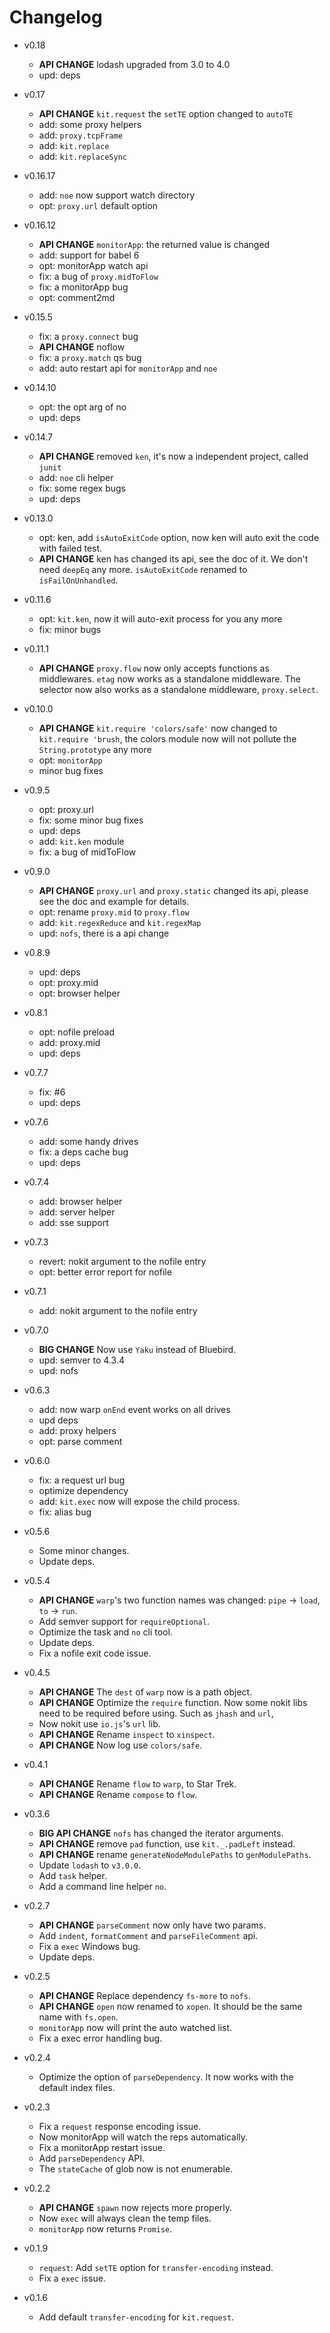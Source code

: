 # Changelog

- v0.18

  - **API CHANGE** lodash upgraded from 3.0 to 4.0
  - upd: deps

- v0.17

  - **API CHANGE** `kit.request` the `setTE` option changed to `autoTE`
  - add: some proxy helpers
  - add: `proxy.tcpFrame`
  - add: `kit.replace`
  - add: `kit.replaceSync`

- v0.16.17

  - add: `noe` now support watch directory
  - opt: `proxy.url` default option

- v0.16.12

  - **API CHANGE** `monitorApp`: the returned value is changed
  - add: support for babel 6
  - opt: monitorApp watch api
  - fix: a bug of `proxy.midToFlow`
  - fix: a monitorApp bug
  - opt: comment2md

- v0.15.5

  - fix: a `proxy.connect` bug
  - **API CHANGE** noflow
  - fix: a `proxy.match` qs bug
  - add: auto restart api for `monitorApp` and `noe`

- v0.14.10

  - opt: the opt arg of no
  - upd: deps

- v0.14.7

  - **API CHANGE** removed `ken`, it's now a independent project, called `junit`
  - add: `noe` cli helper
  - fix: some regex bugs
  - upd: deps

- v0.13.0

  - opt: ken, add `isAutoExitCode` option, now ken will auto exit the code with failed test.
  - **API CHANGE** ken has changed its api, see the doc of it. We don't need `deepEq` any more.
    `isAutoExitCode` renamed to `isFailOnUnhandled`.

- v0.11.6

  - opt: `kit.ken`, now it will auto-exit process for you any more
  - fix: minor bugs

- v0.11.1

  - **API CHANGE** `proxy.flow` now only accepts functions as middlewares. `etag` now works as a
    standalone middleware. The selector now also works as a standalone middleware, `proxy.select`.

- v0.10.0

  - **API CHANGE** `kit.require 'colors/safe'` now changed to `kit.require 'brush`,
    the colors module now will not pollute the `String.prototype` any more
  - opt: `monitorApp`
  - minor bug fixes

- v0.9.5

  - opt: proxy.url
  - fix: some minor bug fixes
  - upd: deps
  - add: `kit.ken` module
  - fix: a bug of midToFlow

- v0.9.0

  - **API CHANGE** `proxy.url` and `proxy.static` changed its api,
    please see the doc and example for details.
  - opt: rename `proxy.mid` to `proxy.flow`
  - add: `kit.regexReduce` and `kit.regexMap`
  - upd: `nofs`, there is a api change

- v0.8.9

  - upd: deps
  - opt: proxy.mid
  - opt: browser helper

- v0.8.1

  - opt: nofile preload
  - add: proxy.mid
  - upd: deps

- v0.7.7

  - fix: #6
  - upd: deps

- v0.7.6

  - add: some handy drives
  - fix: a deps cache bug
  - upd: deps

- v0.7.4

  - add: browser helper
  - add: server helper
  - add: sse support

- v0.7.3

  - revert: nokit argument to the nofile entry
  - opt: better error report for nofile

- v0.7.1

  - add: nokit argument to the nofile entry

- v0.7.0

  - **BIG CHANGE** Now use `Yaku` instead of Bluebird.
  - upd: semver to 4.3.4
  - upd: nofs

- v0.6.3

  - add: now warp `onEnd` event works on all drives
  - upd deps
  - add: proxy helpers
  - opt: parse comment

- v0.6.0

  - fix: a request url bug
  - optimize dependency
  - add: `kit.exec` now will expose the child process.
  - fix: alias bug

- v0.5.6

  - Some minor changes.
  - Update deps.

- v0.5.4

  - **API CHANGE** `warp`'s two function names was changed:
    `pipe` -> `load`, `to` -> `run`.
  - Add semver support for `requireOptional`.
  - Optimize the task and `no` cli tool.
  - Update deps.
  - Fix a nofile exit code issue.

- v0.4.5

  - **API CHANGE** The `dest` of `warp` now is a path object.
  - **API CHANGE** Optimize the `require` function. Now some
    nokit libs need to be required before using. Such as `jhash` and `url`,
  - Now nokit use `io.js`'s `url` lib.
  - **API CHANGE** Rename `inspect` to `xinspect`.
  - **API CHANGE** Now log use `colors/safe`.

- v0.4.1

  - **API CHANGE** Rename `flow` to `warp`, to Star Trek.
  - **API CHANGE** Rename `compose` to `flow`.

- v0.3.6

  - **BIG API CHANGE** `nofs` has changed the iterator arguments.
  - **API CHANGE** remove `pad` function, use `kit._.padLeft` instead.
  - **API CHANGE** rename `generateNodeModulePaths` to `genModulePaths`.
  - Update `lodash` to `v3.0.0`.
  - Add `task` helper.
  - Add a command line helper `no`.

- v0.2.7

  - **API CHANGE** `parseComment` now only have two params.
  - Add `indent`, `formatComment` and `parseFileComment` api.
  - Fix a `exec` Windows bug.
  - Update deps.

- v0.2.5

  - **API CHANGE** Replace dependency `fs-more` to `nofs`.
  - **API CHANGE** `open` now renamed to `xopen`.
    It should be the same name with `fs.open`.
  - `monitorApp` now will print the auto watched list.
  - Fix a exec error handling bug.

- v0.2.4

  - Optimize the option of `parseDependency`.
    It now works with the default index files.

- v0.2.3

  - Fix a `request` response encoding issue.
  - Now monitorApp will watch the reps automatically.
  - Fix a monitorApp restart issue.
  - Add `parseDependency` API.
  - The `stateCache` of glob now is not enumerable.

- v0.2.2

  - **API CHANGE** `spawn` now rejects more properly.
  - Now `exec` will always clean the temp files.
  - `monitorApp` now returns `Promise`.

- v0.1.9

  - `request`: Add `setTE` option for `transfer-encoding` instead.
  - Fix a `exec` issue.

- v0.1.6

  - Add default `transfer-encoding` for `kit.request`.
